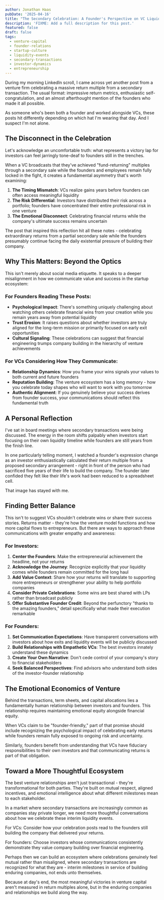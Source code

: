 ```yaml
---
author: Jonathan Haas
pubDate: '2025-04-16'
title: "The Secondary Celebration: A Founder's Perspective on VC Liquidity Events"
description: 'FIXME: Add a full description for this post.'
featured: false
draft: false
tags:
  - venture-capital
  - founder-relations
  - startup-culture
  - liquidity-events
  - secondary-transactions
  - investor-dynamics
  - entrepreneurship
---
```


During my morning LinkedIn scroll, I came across yet another post from a venture firm celebrating a massive return multiple from a secondary transaction. The usual format: impressive return metrics, enthusiastic self-congratulation, and an almost afterthought mention of the founders who made it all possible.

As someone who's been both a founder and worked alongside VCs, these posts hit differently depending on which hat I'm wearing that day. And I suspect I'm not alone.

## The Disconnect in the Celebration

Let's acknowledge an uncomfortable truth: what represents a victory lap for investors can feel jarringly tone-deaf to founders still in the trenches.

When a VC broadcasts that they've achieved "fund-returning" multiples through a secondary sale while the founders and employees remain fully locked in the fight, it creates a fundamental asymmetry that's worth examining:

1. **The Timing Mismatch**: VCs realize gains years before founders can often access meaningful liquidity
1. **The Risk Differential**: Investors have distributed their risk across a portfolio; founders have concentrated their entire professional risk in one venture
1. **The Emotional Disconnect**: Celebrating financial returns while the company's ultimate success remains uncertain

The post that inspired this reflection hit all these notes - celebrating extraordinary returns from a partial secondary sale while the founders presumably continue facing the daily existential pressure of building their company.

## Why This Matters: Beyond the Optics

This isn't merely about social media etiquette. It speaks to a deeper misalignment in how we communicate value and success in the startup ecosystem:

### For Founders Reading These Posts:

- **Psychological Impact**: There's something uniquely challenging about watching others celebrate financial wins from your creation while you remain years away from potential liquidity
- **Trust Erosion**: It raises questions about whether investors are truly aligned for the long-term mission or primarily focused on early exit opportunities
- **Cultural Signaling**: These celebrations can suggest that financial engineering trumps company building in the hierarchy of venture achievements

### For VCs Considering How They Communicate:

- **Relationship Dynamics**: How you frame your wins signals your values to both current and future founders
- **Reputation Building**: The venture ecosystem has a long memory - how you celebrate today shapes who will want to work with you tomorrow
- **Authentic Alignment**: If you genuinely believe your success derives from founder success, your communications should reflect this fundamental truth

## A Personal Reflection

I've sat in board meetings where secondary transactions were being discussed. The energy in the room shifts palpably when investors start focusing on their own liquidity timeline while founders are still years from the finish line.

In one particularly telling moment, I watched a founder's expression change as an investor enthusiastically calculated their return multiple from a proposed secondary arrangement - right in front of the person who had sacrificed five years of their life to build the company. The founder later confided they felt like their life's work had been reduced to a spreadsheet cell.

That image has stayed with me.

## Finding Better Balance

This isn't to suggest VCs shouldn't celebrate wins or share their success stories. Returns matter - they're how the venture model functions and how more capital flows to entrepreneurs. But there are ways to approach these communications with greater empathy and awareness:

### For Investors:

1. **Center the Founders**: Make the entrepreneurial achievement the headline, not your returns
1. **Acknowledge the Journey**: Recognize explicitly that your liquidity comes while founders remain committed for the long haul
1. **Add Value Context**: Share how your returns will translate to supporting more entrepreneurs or strengthener your ability to help portfolio companies
1. **Consider Private Celebrations**: Some wins are best shared with LPs rather than broadcast publicly
1. **Offer Substantive Founder Credit**: Beyond the perfunctory "thanks to the amazing founders," detail specifically what made their execution remarkable

### For Founders:

1. **Set Communication Expectations**: Have transparent conversations with investors about how exits and liquidity events will be publicly discussed
1. **Build Relationships with Empathetic VCs**: The best investors innately understand these dynamics
1. **Create Your Own Narrative**: Don't cede control of your company's story to financial stakeholders
1. **Seek Balanced Perspectives**: Find advisors who understand both sides of the investor-founder relationship

## The Emotional Economics of Venture

Behind the transactions, term sheets, and capital allocations lies a fundamentally human relationship between investors and founders. This relationship requires maintaining emotional equity alongside financial equity.

When VCs claim to be "founder-friendly," part of that promise should include recognizing the psychological impact of celebrating early returns while founders remain fully exposed to ongoing risk and uncertainty.

Similarly, founders benefit from understanding that VCs have fiduciary responsibilities to their own investors and that communicating returns is part of that obligation.

## Toward a More Thoughtful Ecosystem

The best venture relationships aren't just transactional - they're transformational for both parties. They're built on mutual respect, aligned incentives, and emotional intelligence about what different milestones mean to each stakeholder.

In a market where secondary transactions are increasingly common as companies stay private longer, we need more thoughtful conversations about how we celebrate these interim liquidity events.

For VCs: Consider how your celebration posts read to the founders still building the company that delivered your returns.

For founders: Choose investors whose communications consistently demonstrate they value company building over financial engineering.

Perhaps then we can build an ecosystem where celebrations genuinely feel mutual rather than misaligned, where secondary transactions are recognized for what they are - interim milestones in service of building enduring companies, not ends unto themselves.

Because at day's end, the most meaningful victories in venture capital aren't measured in return multiples alone, but in the enduring companies and relationships we build along the way.
